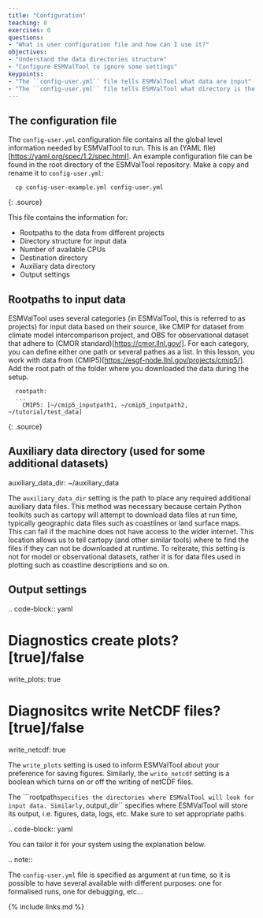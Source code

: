 ```yaml
---
title: "Configuration"
teaching: 0
exercises: 0
questions:
- "What is user configuration file and how can I use it?"
objectives:
- "Understand the data directories structure"
- "Configure ESMValTool to ignore some settings"
keypoints:
- "The ``config-user.yml`` file tells ESMValTool what data are input"
- "The ``config-user.yml`` file tells ESMValTool what directory is the destination"
---
```


## The configuration file

The ``config-user.yml`` configuration file contains all the global level information needed by ESMValTool to run.
This is an (YAML file) [https://yaml.org/spec/1.2/spec.html]. An example configuration file can be found in the root directory of the ESMValTool repository.
Make a copy and rename it to ``config-user.yml``:

~~~
  cp config-user-example.yml config-user.yml
~~~
{: .source}

This file contains the information for:
  * Rootpaths to the data from different projects
  * Directory structure for input data
  * Number of available CPUs
  * Destination directory
  * Auxiliary data directory
  * Output settings

## Rootpaths to input data
ESMValTool uses several categories (in ESMValTool, this is referred to as projects) for input data based on their source, like CMIP for dataset from climate model intercomparison project, and OBS for observational dataset that adhere to (CMOR standard)[https://cmor.llnl.gov/].
For each category, you can define either one path or several pathes as a list.
In this lesson, you work with data from (CMIP5)[https://esgf-node.llnl.gov/projects/cmip5/].
Add the root path of the folder where you downloaded the data during the setup.


~~~
  rootpath:
  ...
    CMIP5: [~/cmip5_inputpath1, ~/cmip5_inputpath2, ~/tutorial/test_data]
~~~
{: .source}

## Auxiliary data directory (used for some additional datasets)
  auxiliary_data_dir: ~/auxiliary_data

The ``auxiliary_data_dir`` setting is the path to place any required
additional auxiliary data files. This method was necessary because certain
Python toolkits such as cartopy will attempt to download data files at run
time, typically geographic data files such as coastlines or land surface maps.
This can fail if the machine does not have access to the wider internet. This
location allows us to tell cartopy (and other similar tools) where to find the
files if they can not be downloaded at runtime. To reiterate, this setting is
not for model or observational datasets, rather it is for data files used in
plotting such as coastline descriptions and so on.


## Output settings

.. code-block:: yaml

  # Diagnostics create plots? [true]/false
  write_plots: true
  # Diagnositcs write NetCDF files? [true]/false
  write_netcdf: true

The ``write_plots`` setting is used to inform ESMValTool about your preference
for saving figures. Similarly, the ``write_netcdf`` setting is a boolean which
turns on or off the writing of netCDF files.

The ```rootpath`` specifies the directories where ESMValTool will look for input
data. Similarly, ``output_dir`` specifies where ESMValTool will store its
output, i.e. figures, data, logs, etc. Make sure to set appropriate paths.

.. code-block:: yaml




You can tailor it for your system using the explanation below.

.. note::

   The ``config-user.yml`` file is specified as argument at run time, so it is
   possible to have several available with different purposes: one for
   formalised runs, one for debugging, etc...


{% include links.md %}

